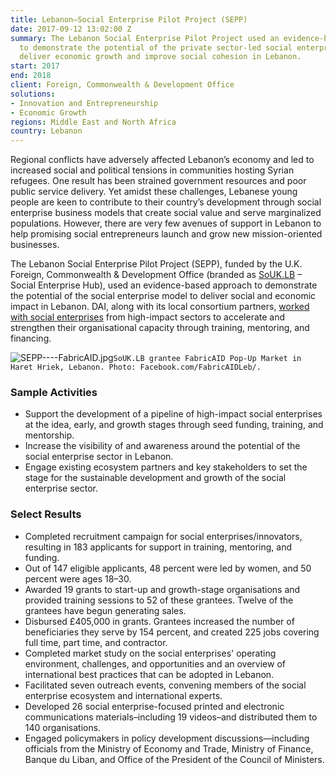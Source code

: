 ```yaml
---
title: Lebanon—Social Enterprise Pilot Project (SEPP)
date: 2017-09-12 13:02:00 Z
summary: The Lebanon Social Enterprise Pilot Project used an evidence-based approach
  to demonstrate the potential of the private sector-led social enterprise model to
  deliver economic growth and improve social cohesion in Lebanon.
start: 2017
end: 2018
client: Foreign, Commonwealth & Development Office
solutions:
- Innovation and Entrepreneurship
- Economic Growth
regions: Middle East and North Africa
country: Lebanon
---
```


Regional conflicts have adversely affected Lebanon’s economy and led to increased social and political tensions in communities hosting Syrian refugees. One result has been strained government resources and poor public service delivery. Yet amidst these challenges, Lebanese young people are keen to contribute to their country’s development through social enterprise business models that create social value and serve marginalized populations. However, there are very few avenues of support in Lebanon to help promising social entrepreneurs launch and grow new mission-oriented businesses. 

The Lebanon Social Enterprise Pilot Project (SEPP), funded by the U.K. Foreign, Commonwealth & Development Office (branded as [SoUK.LB](http://www.souklb.co/) – Social Enterprise Hub), used an evidence-based approach to demonstrate the potential of the social enterprise model to deliver social and economic impact in Lebanon. DAI, along with its local consortium partners, [worked with social enterprises](http://dai-global-developments.com/articles/with-uk-aid-lebanon-social-enterprise-pilot-new-model-of-development/) from high-impact sectors to accelerate and strengthen their organisational capacity through training, mentoring, and financing.

![SEPP----FabricAID.jpg](/uploads/SEPP----FabricAID.jpg)`SoUK.LB grantee FabricAID Pop-Up Market in Haret Hriek, Lebanon. Photo: Facebook.com/FabricAIDLeb/.`

### Sample Activities

* Support the development of a pipeline of high-impact social enterprises at the idea, early, and growth stages through seed funding, training, and mentorship. 
* Increase the visibility of and awareness around the potential of the social enterprise sector in Lebanon. 
* Engage existing ecosystem partners and key stakeholders to set the stage for the sustainable development and growth of the social enterprise sector.

### Select Results

* Completed recruitment campaign for social enterprises/innovators, resulting in 183 applicants for support in training, mentoring, and funding.
* Out of 147 eligible applicants, 48 percent were led by women, and 50 percent were ages 18–30.
* Awarded 19 grants to start-up and growth-stage organisations and provided training sessions to 52 of these grantees. Twelve of the grantees have begun generating sales.
* Disbursed £405,000 in grants. Grantees increased the number of beneficiaries they serve by 154 percent, and created 225 jobs covering full time, part time, and contractor.
* Completed market study on the social enterprises' operating environment, challenges, and opportunities and an overview of international best practices that can be adopted in Lebanon.
* Facilitated seven outreach events, convening members of the social enterprise ecosystem and international experts.
* Developed 26 social enterprise-focused printed and electronic communications materials–including 19 videos–and distributed them to 140 organisations.
* Engaged policymakers in policy development discussions—including officials from the Ministry of Economy and Trade, Ministry of Finance, Banque du Liban, and Office of the President of the Council of Ministers.